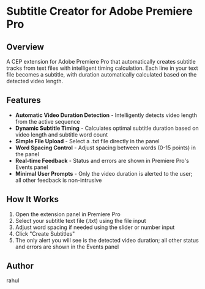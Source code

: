 # Subtitle Creator for Adobe Premiere Pro

## Overview

A CEP extension for Adobe Premiere Pro that automatically creates subtitle tracks from text files with intelligent timing calculation. Each line in your text file becomes a subtitle, with duration automatically calculated based on the detected video length.

## Features

- **Automatic Video Duration Detection** - Intelligently detects video length from the active sequence
- **Dynamic Subtitle Timing** - Calculates optimal subtitle duration based on video length and subtitle word count
- **Simple File Upload** - Select a .txt file directly in the panel
- **Word Spacing Control** - Adjust spacing between words (0-15 points) in the panel
- **Real-time Feedback** - Status and errors are shown in Premiere Pro's Events panel
- **Minimal User Prompts** - Only the video duration is alerted to the user; all other feedback is non-intrusive

## How It Works

1. Open the extension panel in Premiere Pro
2. Select your subtitle text file (.txt) using the file input
3. Adjust word spacing if needed using the slider or number input
4. Click "Create Subtitles"
5. The only alert you will see is the detected video duration; all other status and errors are shown in the Events panel

## Author

rahul

